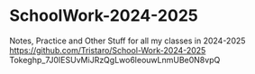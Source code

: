 # SchoolWork-2024-2025
Notes, Practice and Other Stuff for all my classes in 2024-2025
https://github.com/Tristaro/School-Work-2024-2025
Toke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